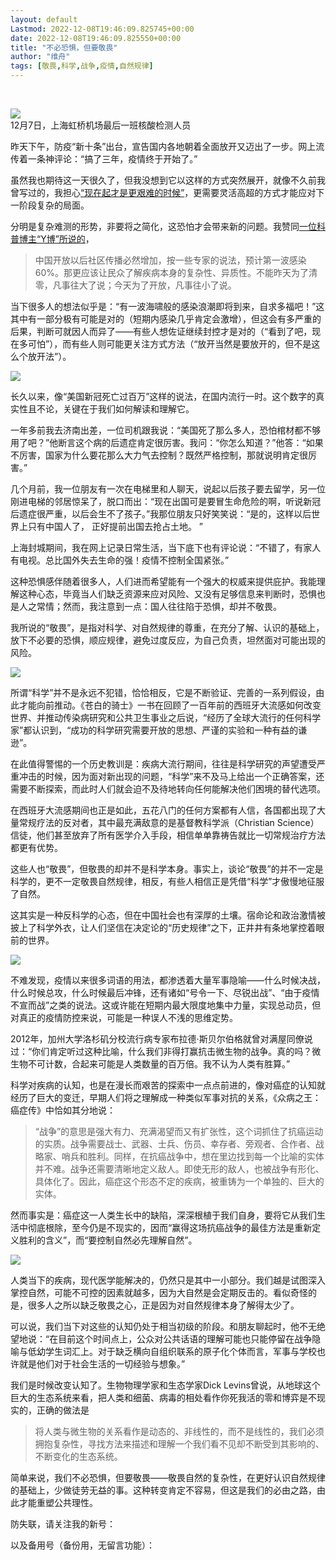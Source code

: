 ```yaml
---
layout: default
Lastmod: 2022-12-08T19:46:09.825745+00:00
date: 2022-12-08T19:46:09.825550+00:00
title: "不必恐惧，但要敬畏"
author: "维舟"
tags: [敬畏,科学,战争,疫情,自然规律]
---
```


‍‍‍‍

![](https://images.weserv.nl/?url=https%3A//mmbiz.qpic.cn/mmbiz_jpg/a5gPZh3sTSutiaGgu7icodKPJJW8HfF99icYZDjqkta4PXKnn4c5zFggVIRaFOcEDSRovbXDfCnfL9T6zg2pjGASA/640%3Fwx_fmt%3Djpeg)  
12月7日，上海虹桥机场最后一班核酸检测人员

昨天下午，防疫“新十条”出台，宣告国内各地朝着全面放开又迈出了一步。网上流传着一条神评论：“搞了三年，疫情终于开始了。”

虽然我也期待这一天很久了，但我没想到它以这样的方式突然展开，就像不久前我曾写过的，我担心[“现在起才是更艰难的时候”](https://mp.weixin.qq.com/s?__biz=MzI0MTUzNjE2MA==&mid=2247485263&idx=1&sn=264870a14c556c6a4e5ac370144259f7&scene=21#wechat_redirect)，更需要灵活高超的方式才能应对下一阶段复杂的局面。  

分明是复杂难测的形势，非要将之简化，这恐怕才会带来新的问题。我赞同[一位科普博主“Y博”所说的](https://mp.weixin.qq.com/s?__biz=MzI4MTE2ODA5Mg==&mid=2247486346&idx=1&sn=b0648de2c3cb4b52d1a9fb7fa9c6c6eb&scene=21#wechat_redirect)，

> 中国开放以后社区传播必然增加，按一些专家的说法，预计第一波感染60%。那更应该让民众了解疾病本身的复杂性、异质性。不能昨天为了清零，凡事往大了说；今天为了开放，凡事往小了说。

当下很多人的想法似乎是：“有一波海啸般的感染浪潮即将到来，自求多福吧！”这其中有一部分极有可能是对的（短期内感染几乎肯定会激增），但这会有多严重的后果，判断可就因人而异了——有些人想佐证继续封控才是对的（“看到了吧，现在多可怕”），而有些人则可能更关注方式方法（“放开当然是要放开的，但不是这么个放开法”）。

![](https://images.weserv.nl/?url=https%3A//mmbiz.qpic.cn/mmbiz_png/a5gPZh3sTSutiaGgu7icodKPJJW8HfF99icBmJKzxr0l31ywllWIblqpvIFCVBTHRvpD95RrNGr3yc51iafcylYu3Q/640%3Fwx_fmt%3Dpng)

长久以来，像“美国新冠死亡过百万”这样的说法，在国内流行一时。这个数字的真实性且不论，关键在于我们如何解读和理解它。

一年多前我去济南出差，一位司机跟我说：“美国死了那么多人，恐怕棺材都不够用了吧？”他断言这个病的后遗症肯定很厉害。我问：“你怎么知道？”他答：“如果不厉害，国家为什么要花那么大力气去控制？既然严格控制，那就说明肯定很厉害。”

几个月前，我一位朋友有一次在电梯里和人聊天，说起以后孩子要去留学，另一位刚进电梯的邻居惊呆了，脱口而出：“现在出国可是要冒生命危险的啊，听说新冠后遗症很严重，以后会生不了孩子。”我那位朋友只好笑笑说：“是的，这样以后世界上只有中国人了， 正好提前出国去抢占土地。 ”  

上海封城期间，我在网上记录日常生活，当下底下也有评论说：“不错了，有家人有电视。总比国外失去生命的强！疫情不控制全国紧张。”

这种恐惧感伴随着很多人，人们进而希望能有一个强大的权威来提供庇护。我能理解这种心态，毕竟当人们缺乏资源来应对风险、又没有足够信息来判断时，恐惧也是人之常情；然而，我注意到一点：国人往往陷于恐惧，却并不敬畏。

我所说的“敬畏”，是指对科学、对自然规律的尊重，在充分了解、认识的基础上，放下不必要的恐惧，顺应规律，避免过度反应，为自己负责，坦然面对可能出现的风险。  

![](https://images.weserv.nl/?url=https%3A//mmbiz.qpic.cn/mmbiz_jpg/a5gPZh3sTSutiaGgu7icodKPJJW8HfF99icK5edLpeicnuT3BgcBqgscBYSQJroLD8ictI64SXM8gajBxGZqWvRk3Mg/640%3Fwx_fmt%3Djpeg)

所谓“科学”并不是永远不犯错，恰恰相反，它是不断验证、完善的一系列假设，由此才能向前推动。《苍白的骑士》一书在回顾了一百年前的西班牙大流感如何改变世界、并推动传染病研究和公共卫生事业之后说，“经历了全球大流行的任何科学家”都认识到，“成功的科学研究需要开放的思想、严谨的实验和一种有益的谦逊”。

在此值得警惕的一个历史教训是：疾病大流行期间，往往是科学研究的声望遭受严重冲击的时候，因为面对新出现的问题，“科学”来不及马上给出一个正确答案，还需要不断探索，而此时人们就会迫不及待地转向任何能解决他们困境的替代选项。

在西班牙大流感期间也正是如此，五花八门的任何方案都有人信，各国都出现了大量常规疗法的反对者，其中最充满敌意的是基督教科学派（Christian Science）信徒，他们甚至放弃了所有医学介入手段，相信单单靠祷告就比一切常规治疗方法都更有优势。  

这些人也“敬畏”，但敬畏的却并不是科学本身。事实上，谈论“敬畏”的并不一定是科学的，更不一定敬畏自然规律，相反，有些人相信正是凭借“科学”才傲慢地征服了自然。  

这其实是一种反科学的心态，但在中国社会也有深厚的土壤。宿命论和政治激情被披上了科学外衣，让人们坚信在决定论的“历史规律”之下，正井井有条地掌控着眼前的世界。  

![](https://images.weserv.nl/?url=https%3A//mmbiz.qpic.cn/mmbiz_jpg/a5gPZh3sTSutiaGgu7icodKPJJW8HfF99icKibYIezJpE8XJOO85tDWsVKF6NMYU54w755fbia6SyrtOpmjc1VGKlnw/640%3Fwx_fmt%3Djpeg)

不难发现，疫情以来很多词语的用法，都渗透着大量军事隐喻——什么时候决战，什么时候总攻，什么时候最后冲锋，还有诸如“号令一下、尽锐出战”、“由于疫情不宣而战”之类的说法。这或许能在短期内最大限度地集中力量，实现总动员，但对真正的疫情防控来说，可能是一种误人不浅的思维定势。

2012年，加州大学洛杉矶分校流行病专家布拉德·斯贝尔伯格就曾对满屋同僚说过：“你们肯定听过这种比喻，什么我们非得打赢抗击微生物的战争。真的吗？微生物不可计数，合起来可能是人类数量的百万倍。我不认为人类有胜算。”

科学对疾病的认知，也是在漫长而艰苦的探索中一点点前进的，像对癌症的认知就经历了巨大的变迁，早期人们将之理解成一种类似军事对抗的关系，《众病之王：癌症传》中恰如其分地说：

> “战争”的意思是强大有力、充满渴望而又有扩张性，这个词抓住了抗癌运动的实质。战争需要战士、武器、士兵、伤员、幸存者、旁观者、合作者、战略家、哨兵和胜利。同样，在抗癌战争中，想在里边找到每一个比喻的实体并不难。战争还需要清晰地定义敌人。即使无形的敌人，也被战争有形化、具体化了。因此，癌症这个形态不定的疾病，被重铸为一个单独的、巨大的实体。

然而事实是：癌症这一人类生长中的缺陷，深深根植于我们自身，要将它从我们生活中彻底根除，至今仍是不现实的，因而“赢得这场抗癌战争的最佳方法是重新定义胜利的含义”，而“要控制自然必先理解自然”。

![](https://images.weserv.nl/?url=https%3A//mmbiz.qpic.cn/mmbiz_png/a5gPZh3sTSutiaGgu7icodKPJJW8HfF99ic46sOetqk7QLPqT11MUa9TrAtCYiaedt2fg4ZgYkKc48OXTWCibFsgLjQ/640%3Fwx_fmt%3Dpng)

人类当下的疾病，现代医学能解决的，仍然只是其中一小部分。我们越是试图深入掌控自然，可能不可控的因素就越多，因为大自然是会定期反击的。看似奇怪的是，很多人之所以缺乏敬畏之心，正是因为对自然规律本身了解得太少了。

可以说，我们当下对这些的认知仍处于相当初级的阶段。和朋友聊起时，他不无绝望地说：“在目前这个时间点上，公众对公共话语的理解可能也只能停留在战争隐喻与低幼学生词汇上。对于缺乏横向自组织联系的原子化个体而言，军事与学校也许就是他们对于社会生活的一切经验与想象。”

我们是时候改变认知了。生物物理学家和生态学家Dick Levins曾说，从地球这个巨大的生态系统来看，把人类和细菌、病毒的相处看作你死我活的零和博弈是不现实的，正确的做法是

> 将人类与微生物的关系看作是动态的、非线性的，而不是线性的，我们必须拥抱复杂性，寻找方法来描述和理解一个我们看不见却不断受到其影响的、不断变化的生态系统。

简单来说，我们不必恐惧，但要敬畏——敬畏自然的复杂性，在更好认识自然规律的基础上，少做徒劳无益的事。这种转变肯定不容易，但这是我们的必由之路，由此才能重塑公共理性。

防失联，请关注我的新号：  

以及备用号（备份用，无留言功能）：  

‍‍‍

